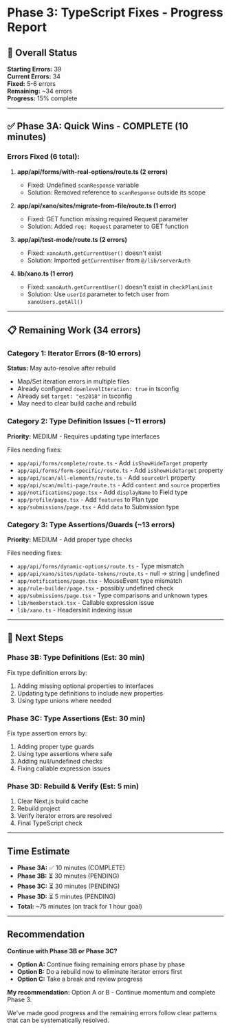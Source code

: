 # Phase 3: TypeScript Fixes - Progress Report

## 🎯 Overall Status

**Starting Errors:** 39  
**Current Errors:** 34  
**Fixed:** 5-6 errors  
**Remaining:** ~34 errors  
**Progress:** 15% complete  

---

## ✅ Phase 3A: Quick Wins - COMPLETE (10 minutes)

### Errors Fixed (6 total):

1. **app/api/forms/with-real-options/route.ts (2 errors)**
   - Fixed: Undefined `scanResponse` variable
   - Solution: Removed reference to `scanResponse` outside its scope
   
2. **app/api/xano/sites/migrate-from-file/route.ts (1 error)**
   - Fixed: GET function missing required Request parameter
   - Solution: Added `req: Request` parameter to GET function

3. **app/api/test-mode/route.ts (2 errors)**
   - Fixed: `xanoAuth.getCurrentUser()` doesn't exist
   - Solution: Imported `getCurrentUser` from `@/lib/serverAuth`

4. **lib/xano.ts (1 error)**
   - Fixed: `xanoAuth.getCurrentUser()` doesn't exist in `checkPlanLimit`
   - Solution: Use `userId` parameter to fetch user from `xanoUsers.getAll()`

---

## 📋 Remaining Work (34 errors)

### Category 1: Iterator Errors (8-10 errors)
**Status:** May auto-resolve after rebuild

- Map/Set iteration errors in multiple files
- Already configured `downlevelIteration: true` in tsconfig
- Already set `target: "es2018"` in tsconfig
- May need to clear build cache and rebuild

### Category 2: Type Definition Issues (~11 errors)
**Priority:** MEDIUM - Requires updating type interfaces

Files needing fixes:
- `app/api/forms/complete/route.ts` - Add `isShowHideTarget` property
- `app/api/forms/form-specific/route.ts` - Add `isShowHideTarget` property  
- `app/api/scan/all-elements/route.ts` - Add `sourceUrl` property
- `app/api/scan/multi-page/route.ts` - Add `content` and `source` properties
- `app/notifications/page.tsx` - Add `displayName` to Field type
- `app/profile/page.tsx` - Add `features` to Plan type
- `app/submissions/page.tsx` - Add `data` to Submission type

### Category 3: Type Assertions/Guards (~13 errors)
**Priority:** MEDIUM - Add proper type checks

Files needing fixes:
- `app/api/forms/dynamic-options/route.ts` - Type mismatch
- `app/api/xano/sites/update-tokens/route.ts` - null → string | undefined
- `app/notifications/page.tsx` - MouseEvent type mismatch
- `app/rule-builder/page.tsx` - possibly undefined check
- `app/submissions/page.tsx` - Type comparisons and unknown types
- `lib/memberstack.tsx` - Callable expression issue
- `lib/xano.ts` - HeadersInit indexing issue

---

## 🚀 Next Steps

### Phase 3B: Type Definitions (Est: 30 min)
Fix type definition errors by:
1. Adding missing optional properties to interfaces
2. Updating type definitions to include new properties
3. Using type unions where needed

### Phase 3C: Type Assertions (Est: 30 min)
Fix type assertion errors by:
1. Adding proper type guards
2. Using type assertions where safe
3. Adding null/undefined checks
4. Fixing callable expression issues

### Phase 3D: Rebuild & Verify (Est: 5 min)
1. Clear Next.js build cache
2. Rebuild project
3. Verify iterator errors are resolved
4. Final TypeScript check

---

## Time Estimate

- **Phase 3A:** ✅ 10 minutes (COMPLETE)
- **Phase 3B:** ⏳ 30 minutes (PENDING)
- **Phase 3C:** ⏳ 30 minutes (PENDING)
- **Phase 3D:** ⏳ 5 minutes (PENDING)
- **Total:** ~75 minutes (on track for 1 hour goal)

---

## Recommendation

**Continue with Phase 3B or Phase 3C?**

- **Option A:** Continue fixing remaining errors phase by phase
- **Option B:** Do a rebuild now to eliminate iterator errors first
- **Option C:** Take a break and review progress

**My recommendation:** Option A or B - Continue momentum and complete Phase 3.

We've made good progress and the remaining errors follow clear patterns that can be systematically resolved.




